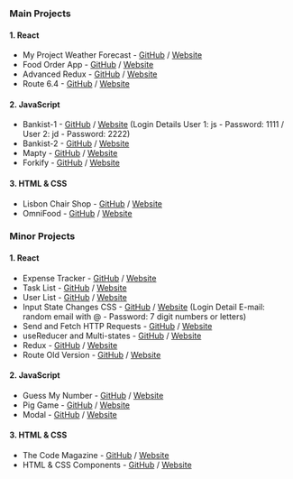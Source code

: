 ### Main Projects
#### 1. React
* My Project Weather Forecast - [GitHub](https://github.com/IvanYCSung/myproject-react-weatherforecast) / [Website](https://myproject-react-weatherforecast.netlify.app/)
* Food Order App - [GitHub](https://github.com/IvanYCSung/learning-react-foododerapp) / [Website](https://learning-react-foododerapp.netlify.app)
* Advanced Redux - [GitHub](https://github.com/IvanYCSung/learning-react-advancedredux) / [Website](https://learning-react-advancedredux.netlify.app/)
* Route 6.4 - [GitHub](https://github.com/IvanYCSung/learning-react-router64) / [Website](https://learning-react-router64.netlify.app)

#### 2. JavaScript
* Bankist-1 - [GitHub](https://github.com/IvanYCSung/learning-javascript-bankist-1) / [Website](https://learning-javascript-bankist-1.netlify.app) (Login Details User 1: js - Password: 1111 / User 2: jd - Password: 2222)
* Bankist-2 - [GitHub](https://github.com/IvanYCSung/learning-javascript-bankist-2) / [Website](https://learning-javascript-bankist-2.netlify.app)
* Mapty - [GitHub](https://github.com/IvanYCSung/learning-javascript-mapty) / [Website](https://learning-javascript-mapty.netlify.app)
* Forkify - [GitHub](https://github.com/IvanYCSung/learning-javascript-forkify) / [Website](https://learning-javascript-forkify.netlify.app)

#### 3. HTML & CSS
* Lisbon Chair Shop - [GitHub](https://github.com/IvanYCSung/learning-htmlandcss-lisbonchairshop) / [Website](https://learning-htmlandcss-lisbonchairshop.netlify.app/)
* OmniFood - [GitHub](https://github.com/IvanYCSung/learning-htmlandcss-omifood) / [Website](https://learning-htmlandcss-omifood.netlify.app/)



### Minor Projects
#### 1. React
* Expense Tracker - [GitHub](https://github.com/IvanYCSung/learning-react-expensetracker) / [Website](https://learning-react-expensetracker.netlify.app)
* Task List - [GitHub](https://github.com/IvanYCSung/learning-react-tasklist) / [Website](https://learning-react-tasklist.netlify.app)
* User List - [GitHub](https://github.com/IvanYCSung/learning-react-userlist) / [Website](https://learning-react-userlist.netlify.app/)
* Input State Changes CSS - [GitHub](https://github.com/IvanYCSung/learning-react-inputstatechangescss) / [Website](https://learning-react-inputstatechangescss.netlify.app) (Login Detail E-mail: random email with @ - Password: 7 digit numbers or letters)
* Send and Fetch HTTP Requests - [GitHub](https://github.com/IvanYCSung/learning-react-sendnfetchhttprequests) / [Website](learning-react-sendnfetchhttprequests.netlify.app)
* useReducer and Multi-states - [GitHub](https://github.com/IvanYCSung/learning-react-usereducernmultistates) / [Website](https://learning-react-usereducernmultistates.netlify.app/)
* Redux - [GitHub](https://github.com/IvanYCSung/learning-react-redux) / [Website](https://learning-react-redux.netlify.app)
* Route Old Version - [GitHub](learning-react-routeroldversion) / [Website](https://learning-react-routeroldversion.netlify.app)

#### 2. JavaScript
* Guess My Number - [GitHub](https://github.com/IvanYCSung/learning-javascript-guessmynumber) / [Website](https://learning-javascript-guessmynumber.netlify.app/)
* Pig Game - [GitHub](https://github.com/IvanYCSung/learning-javascript-piggame) / [Website](https://learning-javascript-piggame.netlify.app/)
* Modal - [GitHub](https://github.com/IvanYCSung/learning-javascript-modal) / [Website](https://learning-javascript-modal.netlify.app/)

#### 3. HTML & CSS
* The Code Magazine - [GitHub](https://github.com/IvanYCSung/learning-htmlandcss-thecodemagazine) / [Website](https://learning-htmlandcss-thecodemagazine.netlify.app/)
* HTML & CSS Components - [GitHub](https://github.com/IvanYCSung/learning-htmlandcss-components) / [Website](https://learning-htmlandcss-components.netlify.app/)
